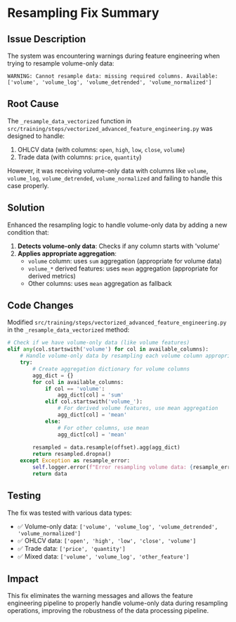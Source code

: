 # Resampling Fix Summary

## Issue Description

The system was encountering warnings during feature engineering when trying to resample volume-only data:

```
WARNING: Cannot resample data: missing required columns. Available: ['volume', 'volume_log', 'volume_detrended', 'volume_normalized']
```

## Root Cause

The `_resample_data_vectorized` function in `src/training/steps/vectorized_advanced_feature_engineering.py` was designed to handle:
1. OHLCV data (with columns: `open`, `high`, `low`, `close`, `volume`)
2. Trade data (with columns: `price`, `quantity`)

However, it was receiving volume-only data with columns like `volume`, `volume_log`, `volume_detrended`, `volume_normalized` and failing to handle this case properly.

## Solution

Enhanced the resampling logic to handle volume-only data by adding a new condition that:

1. **Detects volume-only data**: Checks if any column starts with 'volume'
2. **Applies appropriate aggregation**:
   - `volume` column: uses `sum` aggregation (appropriate for volume data)
   - `volume_*` derived features: uses `mean` aggregation (appropriate for derived metrics)
   - Other columns: uses `mean` aggregation as fallback

## Code Changes

Modified `src/training/steps/vectorized_advanced_feature_engineering.py` in the `_resample_data_vectorized` method:

```python
# Check if we have volume-only data (like volume features)
elif any(col.startswith('volume') for col in available_columns):
    # Handle volume-only data by resampling each volume column appropriately
    try:
        # Create aggregation dictionary for volume columns
        agg_dict = {}
        for col in available_columns:
            if col == 'volume':
                agg_dict[col] = 'sum'
            elif col.startswith('volume_'):
                # For derived volume features, use mean aggregation
                agg_dict[col] = 'mean'
            else:
                # For other columns, use mean
                agg_dict[col] = 'mean'
        
        resampled = data.resample(offset).agg(agg_dict)
        return resampled.dropna()
    except Exception as resample_error:
        self.logger.error(f"Error resampling volume data: {resample_error}")
        return data
```

## Testing

The fix was tested with various data types:
- ✅ Volume-only data: `['volume', 'volume_log', 'volume_detrended', 'volume_normalized']`
- ✅ OHLCV data: `['open', 'high', 'low', 'close', 'volume']`
- ✅ Trade data: `['price', 'quantity']`
- ✅ Mixed data: `['volume', 'volume_log', 'other_feature']`

## Impact

This fix eliminates the warning messages and allows the feature engineering pipeline to properly handle volume-only data during resampling operations, improving the robustness of the data processing pipeline. 